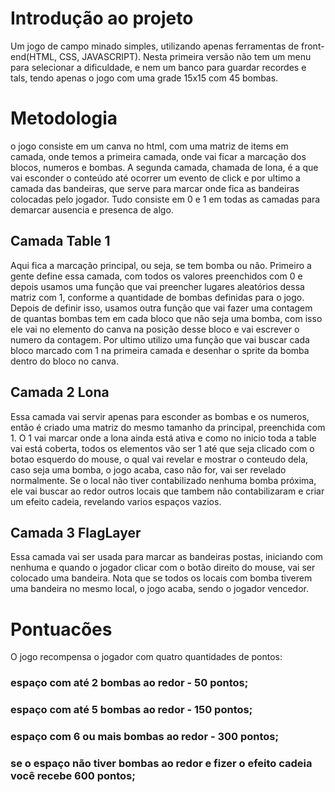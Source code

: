 # Introdução ao projeto
Um jogo de campo minado simples, utilizando apenas ferramentas de front-end(HTML, CSS, JAVASCRIPT). Nesta primeira versão não tem um menu para selecionar a dificuldade, e nem um banco para guardar recordes e tals, tendo apenas o jogo com uma grade 15x15 com 45 bombas.

# Metodologia
o jogo consiste em um canva no html, com uma matriz de items em camada, onde temos a primeira camada, onde vai ficar a marcação dos blocos, numeros e bombas. A segunda camada, chamada de lona, é a que vai esconder o conteúdo até ocorrer um evento de click e por ultimo a camada das bandeiras, que serve para marcar onde fica as bandeiras colocadas pelo jogador. Tudo consiste em 0 e 1 em todas as camadas para demarcar ausencia e presenca de algo.

## Camada Table 1
Aqui fica a marcação principal, ou seja, se tem bomba ou não. Primeiro a gente define essa camada, com todos os valores preenchidos com 0 e depois usamos uma função que vai preencher lugares aleatórios dessa matriz com 1, conforme a quantidade de bombas definidas para o jogo.
Depois de definir isso, usamos outra função que vai fazer uma contagem de quantas bombas tem em cada bloco que não seja uma bomba, com isso ele vai no elemento do canva na posição desse bloco e vai escrever o numero da contagem.
Por ultimo utilizo uma função que vai buscar cada bloco marcado com 1 na primeira camada e desenhar o sprite da bomba dentro do bloco no canva.

## Camada 2 Lona
Essa camada vai servir apenas para esconder as bombas e os numeros, então é criado uma matriz do mesmo tamanho da principal, preenchida com 1. O 1 vai marcar onde a lona ainda está ativa e como no inicio toda a table vai está coberta, todos os elementos vão ser 1 até que seja clicado com o botao esquerdo do mouse, o qual vai revelar e mostrar o conteudo dela, caso seja uma bomba, o jogo acaba, caso não for, vai ser revelado normalmente.
Se o local não tiver contabilizado nenhuma bomba próxima, ele vai buscar ao redor outros locais que tambem não contabilizaram e criar um efeito cadeia, revelando varios espaços vazios.

## Camada 3 FlagLayer
Essa camada vai ser usada para marcar as bandeiras postas, iniciando com nenhuma e quando o jogador clicar com o botão direito do mouse, vai ser colocado uma bandeira. Nota que se todos os locais com bomba tiverem uma bandeira no mesmo local, o jogo acaba, sendo o jogador vencedor.

# Pontuacões
O jogo recompensa o jogador com quatro quantidades de pontos: 
### espaço com até 2 bombas ao redor - 50 pontos;
### espaço com até 5 bombas ao redor - 150 pontos;
### espaço com 6 ou mais bombas ao redor - 300 pontos;
### se o espaço não tiver bombas ao redor e fizer o efeito cadeia você recebe 600 pontos;
